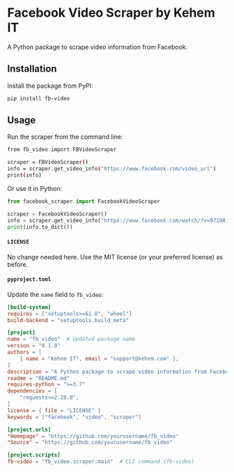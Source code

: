 # Facebook Video Scraper by Kehem IT

A Python package to scrape video information from Facebook.

## Installation

Install the package from PyPI:

```bash
pip install fb-video
```
## Usage
Run the scraper from the command line:

```bash 
from fb_video import FBVideoScraper

scraper = FBVideoScraper()
info = scraper.get_video_info("https://www.facebook.com/video_url")
print(info)
```
Or use it in Python:

```python
from facebook_scraper import FacebookVideoScraper

scraper = FacebookVideoScraper()
info = scraper.get_video_info("https://www.facebook.com/watch/?v=971981951549911")
print(info.to_dict())
```

#### `LICENSE`
No change needed here. Use the MIT license (or your preferred license) as before.

#### `pyproject.toml`
Update the `name` field to `fb_video`:
```toml
[build-system]
requires = ["setuptools>=61.0", "wheel"]
build-backend = "setuptools.build_meta"

[project]
name = "fb_video"  # Updated package name
version = "0.1.0"
authors = [
    { name = "Kehem IT", email = "support@kehem.com" },
]
description = "A Python package to scrape video information from Facebook URLs"
readme = "README.md"
requires-python = ">=3.7"
dependencies = [
    "requests>=2.28.0",
]
license = { file = "LICENSE" }
keywords = ["facebook", "video", "scraper"]

[project.urls]
"Homepage" = "https://github.com/yourusername/fb_video"
"Source" = "https://github.com/yourusername/fb_video"

[project.scripts]
fb-video = "fb_video.scraper:main"  # CLI command (fb-video)